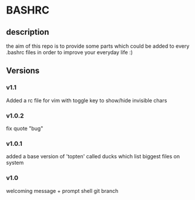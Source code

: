 # BASHRC

## description

the aim of this repo is to provide some parts which could be added to every .bashrc files
in order to improve your everyday life :)

## Versions

### v1.1

Added a rc file for vim with toggle key to show/hide invisible chars

### v1.0.2

fix quote "bug"

### v1.0.1

added a base version of 'topten' called ducks which list biggest files on system

### v1.0

welcoming message + prompt shell git branch
